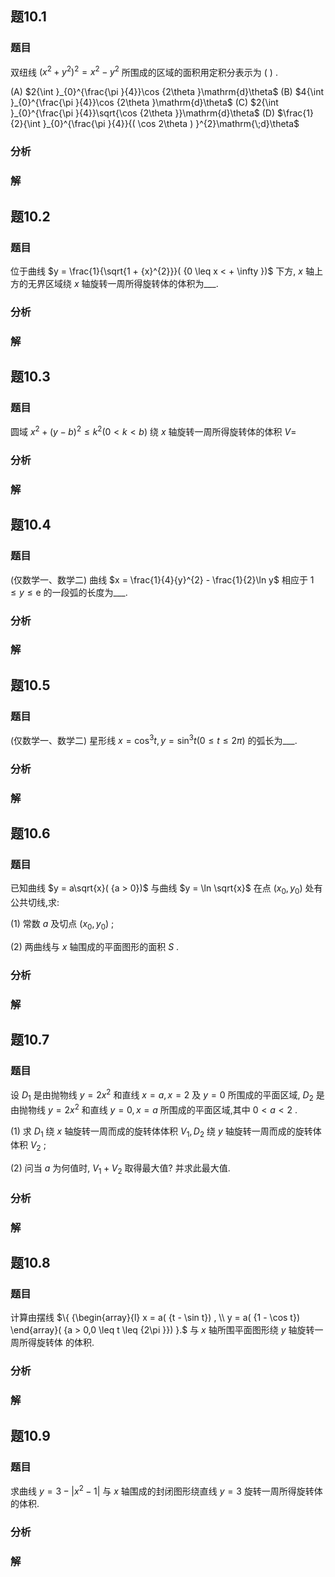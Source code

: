 

## 题10.1
### 题目
双纽线 ${( {x}^{2} + {y}^{2}) }^{2} = {x}^{2} - {y}^{2}$ 所围成的区域的面积用定积分表示为 ( ) .

(A) $2{\int }_{0}^{\frac{\pi }{4}}\cos {2\theta }\mathrm{d}\theta$ (B) $4{\int }_{0}^{\frac{\pi }{4}}\cos {2\theta }\mathrm{d}\theta$ (C) $2{\int }_{0}^{\frac{\pi }{4}}\sqrt{\cos {2\theta }}\mathrm{d}\theta$ (D) $\frac{1}{2}{\int }_{0}^{\frac{\pi }{4}}{( \cos 2\theta ) }^{2}\mathrm{\;d}\theta$
### 分析

### 解

## 题10.2
### 题目
位于曲线 $y = \frac{1}{\sqrt{1 + {x}^{2}}}( {0 \leq  x <  + \infty })$ 下方, $x$ 轴上方的无界区域绕 $x$ 轴旋转一周所得旋转体的体积为___.
### 分析

### 解

## 题10.3
### 题目
圆域 ${x}^{2} + {( y - b) }^{2} \leq  {k}^{2}( {0 < k < b})$ 绕 $x$ 轴旋转一周所得旋转体的体积 $V =$
### 分析

### 解

## 题10.4
### 题目
(仅数学一、数学二) 曲线 $x = \frac{1}{4}{y}^{2} - \frac{1}{2}\ln y$ 相应于 $1 \leq  y \leq  \mathrm{e}$ 的一段弧的长度为___.
### 分析

### 解

## 题10.5
### 题目
(仅数学一、数学二) 星形线 $x = {\cos }^{3}t, y = {\sin }^{3}t( {0 \leq  t \leq  {2\pi }})$ 的弧长为___.
### 分析

### 解

## 题10.6
### 题目
已知曲线 $y = a\sqrt{x}( {a > 0})$ 与曲线 $y = \ln \sqrt{x}$ 在点 $( {{x}_{0},{y}_{0}})$ 处有公共切线,求:

(1) 常数 $a$ 及切点 $( {{x}_{0},{y}_{0}})$ ;

(2) 两曲线与 $x$ 轴围成的平面图形的面积 $S$ .
### 分析

### 解

## 题10.7
### 题目
设 ${D}_{1}$ 是由抛物线 $y = 2{x}^{2}$ 和直线 $x = a, x = 2$ 及 $y = 0$ 所围成的平面区域, ${D}_{2}$ 是由抛物线  $y = 2{x}^{2}$ 和直线 $y = 0, x = a$ 所围成的平面区域,其中 $0 < a < 2$ .

(1) 求 ${D}_{1}$ 绕 $x$ 轴旋转一周而成的旋转体体积 ${V}_{1},{D}_{2}$ 绕 $y$ 轴旋转一周而成的旋转体体积 ${V}_{2}$ ;

(2) 问当 $a$ 为何值时, ${V}_{1} + {V}_{2}$ 取得最大值? 并求此最大值.
### 分析

### 解

## 题10.8
### 题目
计算由摆线 $\{  {\begin{array}{l} x = a( {t - \sin t}) , \\  y = a( {1 - \cos t})  \end{array}( {a > 0,0 \leq  t \leq  {2\pi }}) }.$ 与 $x$ 轴所围平面图形绕 $y$ 轴旋转一周所得旋转体  的体积.
### 分析

### 解

## 题10.9
### 题目
求曲线 $y = 3 - | {{x}^{2} - 1}|$ 与 $x$ 轴围成的封闭图形绕直线 $y = 3$ 旋转一周所得旋转体的体积.
### 分析

### 解
